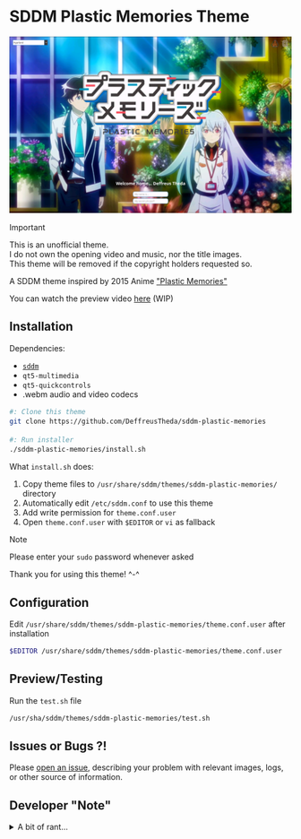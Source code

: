 # SDDM Plastic Memories Theme

<div align="center"><img src="preview.png" alt="preview"></div>

> [!IMPORTANT]
> This is an unofficial theme.<br>
> I do not own the opening video and music, nor the title images.<br>
> This theme will be removed if the copyright holders requested so.

A SDDM theme inspired by 2015 Anime ["Plastic Memories"](https://en.wikipedia.org/wiki/Plastic_Memories)

You can watch the preview video [here](preview.mp4) (WIP)

## Installation

Dependencies:

- [`sddm`](https://github.com/sddm/sddm)
- `qt5-multimedia`
- `qt5-quickcontrols`
- .webm audio and video codecs

```sh
#: Clone this theme
git clone https://github.com/DeffreusTheda/sddm-plastic-memories

#: Run installer
./sddm-plastic-memories/install.sh
```

What `install.sh` does:

1. Copy theme files to `/usr/share/sddm/themes/sddm-plastic-memories/` directory
2. Automatically edit `/etc/sddm.conf` to use this theme
3. Add write permission for `theme.conf.user`
4. Open `theme.conf.user` with `$EDITOR` or `vi` as fallback

> [!NOTE]
> Please enter your `sudo` password whenever asked

Thank you for using this theme! ^-^

## Configuration

Edit `/usr/share/sddm/themes/sddm-plastic-memories/theme.conf.user` after installation

```sh
$EDITOR /usr/share/sddm/themes/sddm-plastic-memories/theme.conf.user
```

## Preview/Testing

Run the `test.sh` file

```sh
/usr/sha/sddm/themes/sddm-plastic-memories/test.sh
```

## Issues or Bugs ?!

Please [open an issue](https://github.com/DeffreusTheda/sddm-plastic-memories/issues/new), describing your problem with relevant images, logs, or other source of information.

## Developer "Note"

<details><summary>A bit of rant...</summary>
	This theme is a fork of https://github.com/lll2yu/sddm-lain-wired-theme by lll2yu, btw.<br>
	It gotten to the point that it's not a fork anymore, I think (?).<br>
	I spent 3 (holi)days to make this all.<br>
	Before this, I shared my Isla themed desktop setup in a Discord server, but nobody really liked it.<br>
	I don't know, I don't felt enough, so here I am with this SDDM theme.<br>
	It turned out pretty good though, amirite?<br>
	Got paranoid with copyright infringement at day 2, but I don't think Doga Kobo really care (I hope so @_@).<br>
	Y291bGQgeW91IHBsZWFzZSBjdXJlIG15IGxvbmVsaW5lc3MgYWFhYWFhYWFhYWFhYWFhYWFhYWEK<br>
	plase help
</details>

